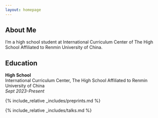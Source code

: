 ```yaml
---
layout: homepage
---
```


## About Me

I’m a high school student at International Curriculum Center of The High School Affiliated to Renmin University of China.

## Education 

**High School**  
International Curriculum Center, The High School Affiliated to Renmin University of China  
*Sept 2023-Present*  

{% include_relative _includes/preprints.md %}

{% include_relative _includes/talks.md %}
